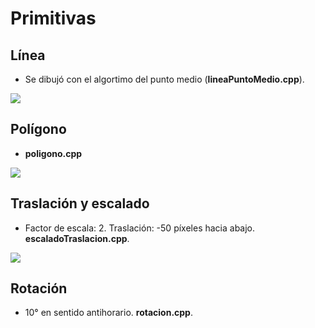 # Primitivas

## Línea
- Se dibujó con el algortimo del punto medio (**lineaPuntoMedio.cpp**).

![](https://raw.githubusercontent.com/kevin-salazar/computacionGrafica/master/primitivas/imagenes/linea.png)

## Polígono
- **poligono.cpp**

![](https://raw.githubusercontent.com/kevin-salazar/computacionGrafica/master/primitivas/imagenes/poligono.png)

## Traslación y escalado
- Factor de escala: 2. Traslación: -50 píxeles hacia abajo. **escaladoTraslacion.cpp**.

![](https://raw.githubusercontent.com/kevin-salazar/computacionGrafica/master/primitivas/imagenes/escaladoTraslacion.png)

## Rotación
- 10° en sentido antihorario. **rotacion.cpp**.




